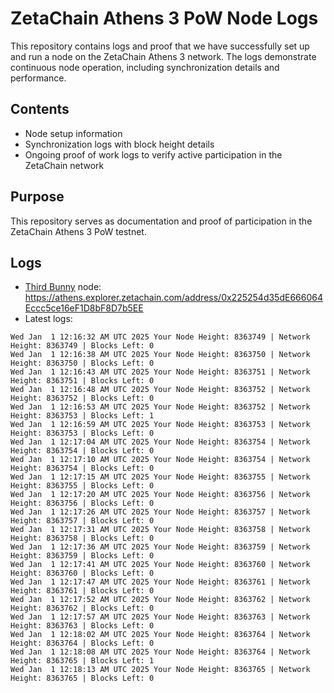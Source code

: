 # ZetaChain Athens 3 PoW Node Logs
This repository contains logs and proof that we have successfully set up and run a node on the ZetaChain Athens 3 network. The logs demonstrate continuous node operation, including synchronization details and performance.

## Contents
- Node setup information
- Synchronization logs with block height details
- Ongoing proof of work logs to verify active participation in the ZetaChain network

## Purpose
This repository serves as documentation and proof of participation in the ZetaChain Athens 3 PoW testnet.

## Logs

- [Third Bunny](https://thirdbunny.xyz/) node: https://athens.explorer.zetachain.com/address/0x225254d35dE666064Eccc5ce16eF1D8bF8D7b5EE
- Latest logs:
```
Wed Jan  1 12:16:32 AM UTC 2025 Your Node Height: 8363749 | Network Height: 8363749 | Blocks Left: 0
Wed Jan  1 12:16:38 AM UTC 2025 Your Node Height: 8363750 | Network Height: 8363750 | Blocks Left: 0
Wed Jan  1 12:16:43 AM UTC 2025 Your Node Height: 8363751 | Network Height: 8363751 | Blocks Left: 0
Wed Jan  1 12:16:48 AM UTC 2025 Your Node Height: 8363752 | Network Height: 8363752 | Blocks Left: 0
Wed Jan  1 12:16:53 AM UTC 2025 Your Node Height: 8363752 | Network Height: 8363753 | Blocks Left: 1
Wed Jan  1 12:16:59 AM UTC 2025 Your Node Height: 8363753 | Network Height: 8363753 | Blocks Left: 0
Wed Jan  1 12:17:04 AM UTC 2025 Your Node Height: 8363754 | Network Height: 8363754 | Blocks Left: 0
Wed Jan  1 12:17:10 AM UTC 2025 Your Node Height: 8363754 | Network Height: 8363754 | Blocks Left: 0
Wed Jan  1 12:17:15 AM UTC 2025 Your Node Height: 8363755 | Network Height: 8363755 | Blocks Left: 0
Wed Jan  1 12:17:20 AM UTC 2025 Your Node Height: 8363756 | Network Height: 8363756 | Blocks Left: 0
Wed Jan  1 12:17:26 AM UTC 2025 Your Node Height: 8363757 | Network Height: 8363757 | Blocks Left: 0
Wed Jan  1 12:17:31 AM UTC 2025 Your Node Height: 8363758 | Network Height: 8363758 | Blocks Left: 0
Wed Jan  1 12:17:36 AM UTC 2025 Your Node Height: 8363759 | Network Height: 8363759 | Blocks Left: 0
Wed Jan  1 12:17:41 AM UTC 2025 Your Node Height: 8363760 | Network Height: 8363760 | Blocks Left: 0
Wed Jan  1 12:17:47 AM UTC 2025 Your Node Height: 8363761 | Network Height: 8363761 | Blocks Left: 0
Wed Jan  1 12:17:52 AM UTC 2025 Your Node Height: 8363762 | Network Height: 8363762 | Blocks Left: 0
Wed Jan  1 12:17:57 AM UTC 2025 Your Node Height: 8363763 | Network Height: 8363763 | Blocks Left: 0
Wed Jan  1 12:18:02 AM UTC 2025 Your Node Height: 8363764 | Network Height: 8363764 | Blocks Left: 0
Wed Jan  1 12:18:08 AM UTC 2025 Your Node Height: 8363764 | Network Height: 8363765 | Blocks Left: 1
Wed Jan  1 12:18:13 AM UTC 2025 Your Node Height: 8363765 | Network Height: 8363765 | Blocks Left: 0
```
